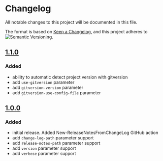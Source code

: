 # Changelog

All notable changes to this project will be documented in this file.

The format is based on [Keep a Changelog](https://keepachangelog.com/en/1.0.0/),
and this project adheres to
[![Semantic Versioning](https://img.shields.io/static/v1?label=Semantic%20Versioning&message=v2.0.0&color=green&logo=semver)](https://semver.org/lang/en/spec/v2.0.0.html).

<!--
## [Unreleased]

## [1.0.0]

### Added

- feature

### Changed

- behavior

### Deprecated

- soon-to-be removed features

### Removed

- now removed features

### Fixed

- bug fixes

### Security

- in case of vulnerabilities
-
-->

## [1.1.0]

### Added

- ability to automatic detect project version with gitversion
- add `use-gitversion` parameter
- add `gitversion-version` parameter
- add `gitversion-use-config-file` parameter

## [1.0.0]

### Added

- initial release. Added New-ReleaseNotesFromChangeLog GitHub action
- add `change-log-path` parameter support
- add `release-notes-path` parameter support
- add `version` parameter support
- add `verbose` parameter support

[Unreleased]: https://github.com/IT-Service/New-ReleaseNotesFromChangeLog/compare/v1.1.0...HEAD
[1.1.0]: https://github.com/IT-Service/New-ReleaseNotesFromChangeLog/compare/v1.0.0...v1.1.0
[1.0.0]: https://github.com/IT-Service/New-ReleaseNotesFromChangeLog/releases/tag/v1.0.0
